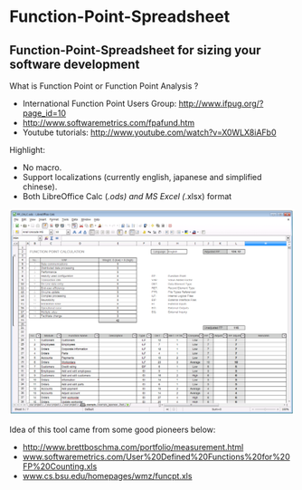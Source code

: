 Function-Point-Spreadsheet
==========================

##  Function-Point-Spreadsheet for sizing your software development

What is Function Point or Function Point Analysis ?
* International Function Point Users Group: http://www.ifpug.org/?page_id=10
* http://www.softwaremetrics.com/fpafund.htm
* Youtube tutorials: http://www.youtube.com/watch?v=X0WLX8iAFb0

Highlight:
* No macro.
* Support localizations (currently english, japanese and simplified chinese).
* Both LibreOffice Calc (*.ods) and MS Excel (*.xlsx) format

![Libre Calc example](/images/image_FP_CALC_ods.png "Sample Calc format")

Idea of this tool came from some good pioneers below:
* http://www.brettboschma.com/portfolio/measurement.html
* www.softwaremetrics.com/User%20Defined%20Functions%20for%20FP%20Counting.xls
* www.cs.bsu.edu/homepages/wmz/funcpt.xls‎